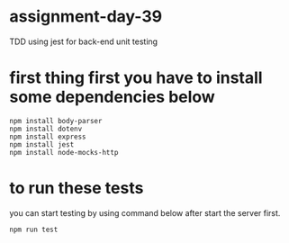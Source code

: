 # assignment-day-39
TDD using jest for back-end unit testing

# first thing first you have to install some dependencies below
```
npm install body-parser
npm install dotenv
npm install express
npm install jest
npm install node-mocks-http
```

# to run these tests
you can start testing by using command below after start the server first.
```
npm run test
```
